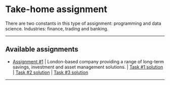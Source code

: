 # Take-home assignment
There are two constants in this type of assignment: programming and data science. Industries: finance, trading and banking.
***

## Available assignments
- [Assignment #1](https://github.com/kyaiooiayk/ML-AI-DS-for-Finance/blob/main/take_home_assignment/1.zip) | London-based company providing a range of long-term savings, investment and asset management solutions.  | [Task #1 solution](https://github.com/kyaiooiayk/SQL-Notes/blob/main/LeetCode/files/181%20-%20Employees%20Earning%20More%20Than%20Their%20Managers.md) | [Task #2 solution](https://github.com/kyaiooiayk/Python-Programming/blob/main/tutorials/Algorithms/tutorials/GitHub_MD_rendering/Dijkstra%E2%80%99s%20algorithm%20for%20finding%20minimum%20distance%20path.ipynb) | [Task #3 solution](https://github.com/kyaiooiayk/NLP-Natural-Language-Processing-Notes/blob/main/tutorials/Topics%20analysis%20of%20company%20earning%20calls.ipynb)
***
